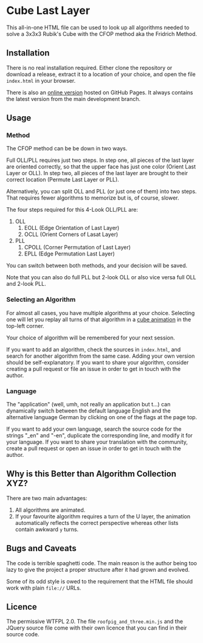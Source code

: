 # Cube Last Layer

This all-in-one HTML file can be used to look up all algorithms needed to
solve a 3x3x3 Rubik's Cube with the CFOP method aka the Fridrich Method.

## Installation

There is no real installation required. Either clone the repository or
download a release, extract it to a location of your choice, and open
the file `index.html` in your browser.

There is also an [online version](https://gflohr.github.io/cube-last-layer/)
hosted on GitHub Pages. It always contains the latest version from the main
development branch.

## Usage

### Method

The CFOP method can be be down in two ways.

Full OLL/PLL requires just two
steps. In step one, all pieces of the last layer are oriented correctly, so
that the upper face has just one color (Orient Last Layer or OLL). In step
two, all pieces of the last layer are brought to their correct location
(Permute Last Layer or PLL).

Alternatively, you can split OLL and PLL (or just one of them) into two
steps. That requires fewer algorithms to memorize but is, of course, slower.

The four steps required for this 4-Look OLL/PLL are:

1. OLL
	1. EOLL (Edge Orientation of Last Layer)
	2. OCLL (Orient Corners of Lasat Layer)
2. PLL
	1. CPOLL (Corner Permutation of Last Layer)
	2. EPLL (Edge Permutation Last Layer)

You can switch between both methods, and your decision will be saved.

Note that you can also do full PLL but 2-look OLL or also vice versa
full OLL and 2-look PLL.

### Selecting an Algorithm

For almost all cases, you have multiple algorithms at your choice. Selecting
one will let you replay all turns of that algorithm in a
[cube animation](https://github.com/larspetrus/Roofpig) in the top-left
corner.

Your choice of algorithm will be remembered for your next session.

If you want to add an algorithm, check the sources in `index.html`, and
search for another algorithm from the same case.  Adding your own version
should be self-explanatory. If you want to share your algorithm, consider
creating a pull request or file an issue in order to get in touch with
the author.

### Language

The "application" (well, umh, not really an application but t...) can
dynamically switch between the default language English and the alternative
language German by clicking on one of the flags at the page top.

If you want to add your own language, search the source code
for the strings "_en" and "-en", duplicate the corresponding line, and modify
it for your language.  If you want to share your translation with the
community, create a pull request or open an issue in order to get in touch
with the author.

## Why is this Better than Algorithm Collection XYZ?

There are two main advantages:

1. All algorithms are animated.
2. If your favourite algorithm requires a turn of the U layer, the animation automatically reflects the correct perspective whereas other lists contain awkward `y` turns.

## Bugs and Caveats

The code is terrible spaghetti code. The main reason is the author being too
lazy to give the project a proper structure after it had grown and evolved.

Some of its odd style is owed to the requirement that the HTML file should
work with plain `file://` URLs.

## Licence

The permissive WTFPL 2.0. The file `roofpig_and_three.min.js` and 
the JQuery source file come with their own licence that you can find in their
source code.


